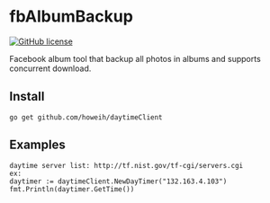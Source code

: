 fbAlbumBackup
======================
[![GitHub license](https://img.shields.io/badge/license-MIT-blue.svg)](https://raw.githubusercontent.com/toomore/gogrs/master/LICENSE)

Facebook album tool that backup all photos in albums and supports concurrent download.

Install
--------------

    go get github.com/howeih/daytimeClient 


Examples
---------------
    daytime server list: http://tf.nist.gov/tf-cgi/servers.cgi
    ex:
	daytimer := daytimeClient.NewDayTimer("132.163.4.103")
	fmt.Println(daytimer.GetTime())
